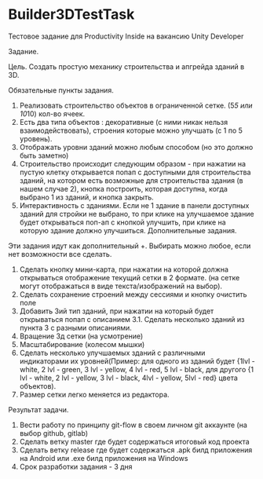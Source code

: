 # Builder3DTestTask

Тестовое задание для Productivity Inside на вакансию Unity Developer

Задание.

Цель.
Создать простую механику строительства и апгрейда зданий в 3D.

Обязательные пункты задания.
1. Реализовать строительство объектов в ограниченной сетке. (5*5 или 10*10) кол-во
ячеек.
2. Есть два типа объектов : декоративные (с ними никак нельзя взаимодействовать),
строения которые можно улучшать (с 1 по 5 уровень).
3. Отображать уровни зданий можно любым способом (но это должно быть заметно)
4. Строительство происходит следующим образом - при нажатии на пустую клетку
открывается попап с доступными для строительства зданий, на котором есть
возможные для строительства здания (в нашем случае 2), кнопка построить, которая
доступна, когда выбрано 1 из зданий, и кнопка закрыть.
5. Интерактивность с зданиями. Если не 1 здание в панели доступных зданий для стройки
не выбрано, то при клике на улучшаемое здание будет открываться поп-ап с кнопкой
улучшить, при клике на которую здание должно улучшиться.
Дополнительные задания.

Эти задания идут как дополнительный +. Выбирать можно любое, если нет возможности
все сделать.
1. Сделать кнопку мини-карта, при нажатии на которой должна открываться отображение
текущий сетки в 2 формате. (на сетке могут отображаться в виде текста/изображений
на выбор).
2. Сделать сохранение строений между сессиями и кнопку очистить поле
3. Добавить 3ий тип зданий, при нажатии на который будет открываться попап с
описанием
3.1. Сделать несколько зданий из пункта 3 с разными описаниями.
4. Вращение 3д сетки (на усмотрение)
5. Масштабирование (колесом мышки)
6. Сделать несколько улучшаемых зданий с различными индикаторами их уровней(Пример:
для одного из зданий будет {1lvl - white, 2 lvl - green, 3 lvl - yellow, 4 lvl - red, 5 lvl - black, для
другого {1 lvl - white, 2 lvl - yellow, 3 lvl - black, 4lvl - yellow, 5lvl - red} цвета объектов).
7. Размер сетки легко меняется из редактора.

Результат задачи.
1. Вести работу по принципу git-flow в своем личном git аккаунте (на выбор github, gitlab)
2. Сделать ветку master где будет содержаться итоговый код проекта
3. Сделать ветку release где будет содержаться .apk билд приложения на Android или .exe
билд приложения на Windows
4. Срок разработки задания - 3 дня